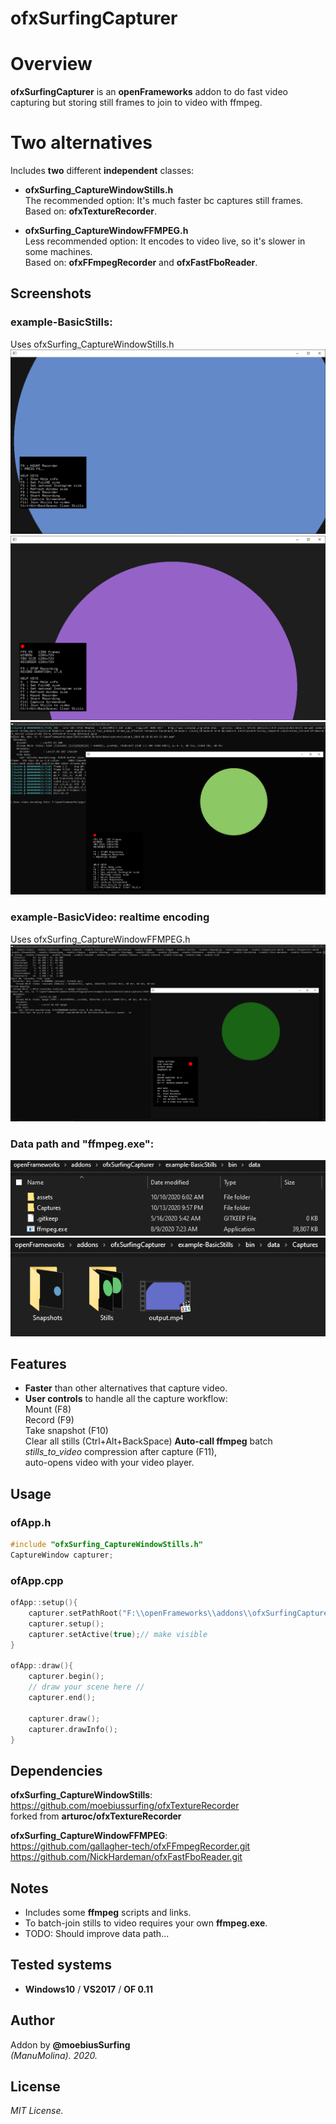 ofxSurfingCapturer
=============================

# Overview
**ofxSurfingCapturer** is an **openFrameworks** addon to do fast video capturing but storing still frames to join to video with ffmpeg.  

# Two alternatives
Includes **two** different **independent** classes:  

- **ofxSurfing_CaptureWindowStills.h**  
The recommended option: It's much faster bc captures still frames.  
Based on: **ofxTextureRecorder**.  

- **ofxSurfing_CaptureWindowFFMPEG.h**  
Less recommended option: It encodes to video live, so it's slower in some machines.  
Based on: **ofxFFmpegRecorder** and **ofxFastFboReader**.

## Screenshots

### example-BasicStills:
Uses ofxSurfing_CaptureWindowStills.h  
![image](/readme_images/Capture1.PNG?raw=true "image")
![image](/readme_images/Capture2.PNG?raw=true "image")
![image](/readme_images/Capture3.PNG?raw=true "image")

### example-BasicVideo: realtime encoding
Uses ofxSurfing_CaptureWindowFFMPEG.h  
![image](/readme_images/Capture4.PNG?raw=true "image")

### Data path and "ffmpeg.exe":
![image](/readme_images/Capture5.PNG?raw=true "image")
![image](/readme_images/Capture6.PNG?raw=true "image")

## Features
- **Faster** than other alternatives that capture video.
- **User controls** to handle all the capture workflow:  
Mount (F8)  
Record (F9)  
Take snapshot (F10)  
Clear all stills (Ctrl+Alt+BackSpace)
**Auto-call ffmpeg** batch *stills_to_video* compression after capture (F11),  
auto-opens video with your video player.

## Usage
 
### ofApp.h
```.cpp
#include "ofxSurfing_CaptureWindowStills.h"
CaptureWindow capturer;
```

### ofApp.cpp
```.cpp
ofApp::setup(){
	capturer.setPathRoot("F:\\openFrameworks\\addons\\ofxSurfingCapturer\\example-BasicStills\\bin\\data\\");
	capturer.setup();
	capturer.setActive(true);// make visible
}

ofApp::draw(){
	capturer.begin();
	// draw your scene here //
	capturer.end();

	capturer.draw();
	capturer.drawInfo();
}
```

## Dependencies
**ofxSurfing_CaptureWindowStills**:  
https://github.com/moebiussurfing/ofxTextureRecorder  
forked from **arturoc/ofxTextureRecorder**

**ofxSurfing_CaptureWindowFFMPEG**:  
https://github.com/gallagher-tech/ofxFFmpegRecorder.git  
https://github.com/NickHardeman/ofxFastFboReader.git  

## Notes
- Includes some **ffmpeg** scripts and links.
- To batch-join stills to video requires your own **ffmpeg.exe**.
- TODO: Should improve data path...

## Tested systems
- **Windows10** / **VS2017** / **OF 0.11**

## Author
Addon by **@moebiusSurfing**  
*(ManuMolina). 2020.*

## License
*MIT License.*